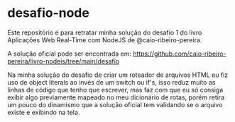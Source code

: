 # desafio-node
Este repositório é para retratar minha solução do desafio 1 do livro Aplicações Web Real-Time com NodeJS de @caio-ribeiro-pereira. 

A solução oficial pode ser encontrada em: https://github.com/caio-ribeiro-pereira/livro-nodejs/tree/main/desafio

Na minha solução do desafio de criar um roteador de arquivos HTML eu fiz uso de object literals ao invés de um switch ou if's, isso reduz muito as linhas de código que tenho que escrever, mas faz com que eu só consiga exibir algo previamente mapeado no meu dicionário de rotas, porém retira um pouco do dinamismo que a solução oficial tem validando se o arquivo existe e exibindo na tela.
